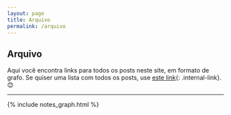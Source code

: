 ```yaml
---
layout: page
title: Arquivo
permalink: /arquivo
---
```


## Arquivo
Aqui você encontra links para todos os posts neste site, em formato de grafo. Se quiser uma lista com todos os posts, use [este link](https://marcosramon.net/arquivo-data){: .internal-link}. 😊

<hr>

{% include notes_graph.html %}
